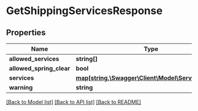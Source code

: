 # GetShippingServicesResponse

## Properties
Name | Type | Description | Notes
------------ | ------------- | ------------- | -------------
**allowed_services** | **string[]** |  | [optional] 
**allowed_spring_clear** | **bool** |  | [optional] 
**services** | [**map[string,\Swagger\Client\Model\ServiceCountry]**](ServiceCountry.md) |  | [optional] 
**warning** | **string** |  | [optional] 

[[Back to Model list]](../../README.md#documentation-for-models) [[Back to API list]](../../README.md#documentation-for-api-endpoints) [[Back to README]](../../README.md)

